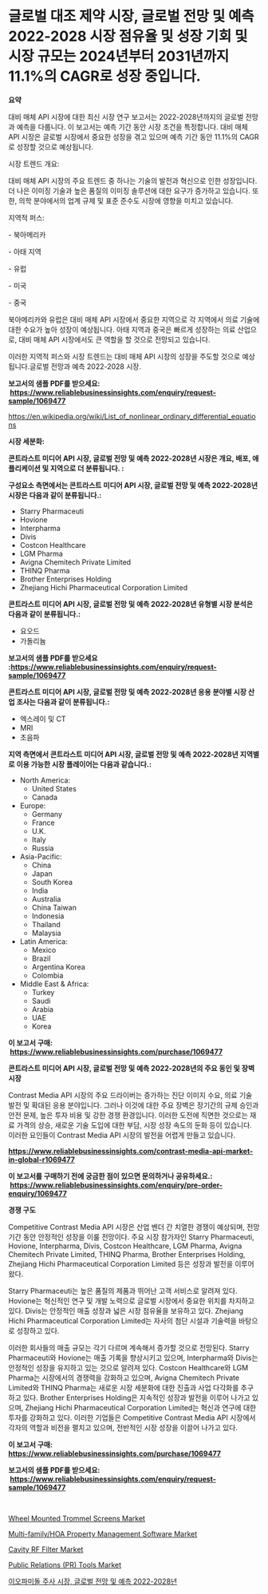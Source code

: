 <p><h1>글로벌 대조 제약 시장, 글로벌 전망 및 예측 2022-2028 시장 점유율 및 성장 기회 및 시장 규모는 2024년부터 2031년까지 11.1%의 CAGR로 성장 중입니다.</h1></p><p><strong>요약</strong></p>
<p><p>대비 매체 API 시장에 대한 최신 시장 연구 보고서는 2022-2028년까지의 글로벌 전망과 예측을 다룹니다. 이 보고서는 예측 기간 동안 시장 조건을 특정합니다. 대비 매체 API 시장은 글로벌 시장에서 중요한 성장을 겪고 있으며 예측 기간 동안 11.1%의 CAGR로 성장할 것으로 예상됩니다.</p><p>시장 트렌드 개요:</p><p>대비 매체 API 시장의 주요 트렌드 중 하나는 기술의 발전과 혁신으로 인한 성장입니다. 더 나은 이미징 기술과 높은 품질의 이미징 솔루션에 대한 요구가 증가하고 있습니다. 또한, 의학 분야에서의 업계 규제 및 표준 준수도 시장에 영향을 미치고 있습니다.</p><p>지역적 퍼스: </p><p>- 북아메리카</p><p>- 아태 지역</p><p>- 유럽</p><p>- 미국</p><p>- 중국</p><p>북아메리카와 유럽은 대비 매체 API 시장에서 중요한 지역으로 각 지역에서 의료 기술에 대한 수요가 높아 성장이 예상됩니다. 아태 지역과 중국은 빠르게 성장하는 의료 산업으로, 대비 매체 API 시장에서도 큰 역할을 할 것으로 전망되고 있습니다.</p><p>이러한 지역적 퍼스와 시장 트렌드는 대비 매체 API 시장의 성장을 주도할 것으로 예상됩니다.글로벌 전망과 예측 2022-2028 시장.</p></p>
<p><strong>보고서의 샘플 PDF를 받으세요: &nbsp;<a href="https://www.reliablebusinessinsights.com/enquiry/request-sample/1069477">https://www.reliablebusinessinsights.com/enquiry/request-sample/1069477</a></strong></p>
<p><a href="https://en.wikipedia.org/wiki/List_of_nonlinear_ordinary_differential_equations">https://en.wikipedia.org/wiki/List_of_nonlinear_ordinary_differential_equations</a></p>
<p><strong>시장 세분화:</strong></p>
<p><strong> 콘트라스트 미디어 API 시장, 글로벌 전망 및 예측 2022-2028년 시장은 개요, 배포, 애플리케이션 및 지역으로 더 분류됩니다. :</strong></p>
<p><strong>구성요소 측면에서는 콘트라스트 미디어 API 시장, 글로벌 전망 및 예측 2022-2028년 시장은 다음과 같이 분류됩니다.:</strong></p>
<p><ul><li>Starry Pharmaceuti</li><li>Hovione</li><li>Interpharma</li><li>Divis</li><li>Costcon Healthcare</li><li>LGM Pharma</li><li>Avigna Chemitech Private Limited</li><li>THINQ Pharma</li><li>Brother Enterprises Holding</li><li>Zhejiang Hichi Pharmaceutical Corporation Limited</li></ul></p>
<p><strong> 콘트라스트 미디어 API 시장, 글로벌 전망 및 예측 2022-2028년 유형별 시장 분석은 다음과 같이 분류됩니다.:</strong></p>
<p><ul><li>요오드</li><li>가돌리늄</li></ul></p>
<p><strong>보고서의 샘플 PDF를 받으세요 :<a href="https://www.reliablebusinessinsights.com/enquiry/request-sample/1069477">https://www.reliablebusinessinsights.com/enquiry/request-sample/1069477</a></strong></p>
<p><strong> 콘트라스트 미디어 API 시장, 글로벌 전망 및 예측 2022-2028년 응용 분야별 시장 산업 조사는 다음과 같이 분류됩니다.:</strong></p>
<p><ul><li>엑스레이 및 CT</li><li>MRI</li><li>초음파</li></ul></p>
<p><strong>지역 측면에서 콘트라스트 미디어 API 시장, 글로벌 전망 및 예측 2022-2028년 지역별로 이용 가능한 시장 플레이어는 다음과 같습니다.:</strong></p>
<p><ul>
    <li>
        North America:
        <ul>
            <li>United States</li>
            <li>Canada</li>
        </ul>
    </li>
    <li>
        Europe:
        <ul>
            <li>Germany</li>
            <li>France</li>
            <li>U.K.</li>
            <li>Italy</li>
            <li>Russia</li>
        </ul>
    </li>
    <li>
        Asia-Pacific:
        <ul>
            <li>China</li>
            <li>Japan</li>
            <li>South Korea</li>
            <li>India</li>
            <li>Australia</li>
            <li>China Taiwan</li>
            <li>Indonesia</li>
            <li>Thailand</li>
            <li>Malaysia</li>
        </ul>
    </li>
    <li>
        Latin America:
        <ul>
            <li>Mexico</li>
            <li>Brazil</li>
            <li>Argentina Korea</li>
            <li>Colombia</li>
        </ul>
    </li>
    <li>
        Middle East & Africa:
        <ul>
            <li>Turkey</li>
            <li>Saudi</li>
            <li>Arabia</li>
            <li>UAE</li>
            <li>Korea</li>
        </ul>
    </li>
    </ul></p>
<p><strong>이 보고서 구매: &nbsp;<a href="https://www.reliablebusinessinsights.com/purchase/1069477">https://www.reliablebusinessinsights.com/purchase/1069477</a></strong></p>
<p><strong>콘트라스트 미디어 API 시장, 글로벌 전망 및 예측 2022-2028년의 주요 동인 및 장벽 시장</strong></p>
<p><p>Contrast Media API 시장의 주요 드라이버는 증가하는 진단 이미지 수요, 의료 기술 발전 및 확대된 응용 분야입니다. 그러나 이것에 대한 주요 장벽은 장기간의 규제 승인과 안전 문제, 높은 투자 비용 및 강한 경쟁 환경입니다. 이러한 도전에 직면한 것으로는 재료 가격의 상승, 새로운 기술 도입에 대한 부담, 시장 성장 속도의 둔화 등이 있습니다. 이러한 요인들이 Contrast Media API 시장의 발전을 어렵게 만들고 있습니다.</p></p>
<p><strong><a href="https://www.reliablebusinessinsights.com/contrast-media-api-market-in-global-r1069477">https://www.reliablebusinessinsights.com/contrast-media-api-market-in-global-r1069477</a></strong></p>
<p><strong>이 보고서를 구매하기 전에 궁금한 점이 있으면 문의하거나 공유하세요.: &nbsp;<a href="https://www.reliablebusinessinsights.com/enquiry/pre-order-enquiry/1069477">https://www.reliablebusinessinsights.com/enquiry/pre-order-enquiry/1069477</a></strong></p>
<p><strong>경쟁 구도</strong></p>
<p><p>Competitive Contrast Media API 시장은 산업 벤더 간 치열한 경쟁이 예상되며, 전망 기간 동안 안정적인 성장을 이룰 전망이다. 주요 시장 참가자인 Starry Pharmaceuti, Hovione, Interpharma, Divis, Costcon Healthcare, LGM Pharma, Avigna Chemitech Private Limited, THINQ Pharma, Brother Enterprises Holding, Zhejiang Hichi Pharmaceutical Corporation Limited 등은 성장과 발전을 이루어 왔다.</p><p>Starry Pharmaceuti는 높은 품질의 제품과 뛰어난 고객 서비스로 알려져 있다. Hovione는 혁신적인 연구 및 개발 노력으로 글로벌 시장에서 중요한 위치를 차지하고 있다. Divis는 안정적인 매출 성장과 넓은 시장 점유율을 보유하고 있다. Zhejiang Hichi Pharmaceutical Corporation Limited는 자사의 첨단 시설과 기술력을 바탕으로 성장하고 있다.</p><p>이러한 회사들의 매출 규모는 각기 다르며 계속해서 증가할 것으로 전망된다. Starry Pharmaceuti와 Hovione는 매출 기록을 향상시키고 있으며, Interpharma와 Divis는 안정적인 성장을 유지하고 있는 것으로 알려져 있다. Costcon Healthcare와 LGM Pharma는 시장에서의 경쟁력을 강화하고 있으며, Avigna Chemitech Private Limited와 THINQ Pharma는 새로운 시장 세분화에 대한 진출과 사업 다각화를 추구하고 있다. Brother Enterprises Holding은 지속적인 성장과 발전을 이루어 나가고 있으며, Zhejiang Hichi Pharmaceutical Corporation Limited는 혁신과 연구에 대한 투자를 강화하고 있다. 이러한 기업들은 Competitive Contrast Media API 시장에서 각자의 역할과 비전을 펼치고 있으며, 전반적인 시장 성장을 이끌어 나가고 있다.</p></p>
<p><strong>이 보고서 구매: &nbsp; <a href="https://www.reliablebusinessinsights.com/purchase/1069477">https://www.reliablebusinessinsights.com/purchase/1069477</a></strong></p>
<p><strong>보고서의 샘플 PDF를 받으세요: &nbsp;<a href="https://www.reliablebusinessinsights.com/enquiry/request-sample/1069477">https://www.reliablebusinessinsights.com/enquiry/request-sample/1069477</a></strong><strong></strong></p>
<p>&nbsp;</p>
<p><p><a href="https://issuu.com/reportprime-2/docs/wheel-mounted-trommel-screens-market-size-2030.ppt">Wheel Mounted Trommel Screens Market</a></p><p><a href="https://github.com/gamblestampleyjenny50m5sl6/Market-Research-Report-List-3/blob/main/multi-familyhoa-property-management-software-market.md">Multi-family/HOA Property Management Software Market</a></p><p><a href="https://issuu.com/reportprime-2/docs/cavity-rf-filter-market-size-2030.pptx">Cavity RF Filter Market</a></p><p><a href="https://github.com/nicholepatriciadoylenwnrjr0/Market-Research-Report-List-3/blob/main/public-relations-pr-tools-market.md">Public Relations (PR) Tools Market</a></p><p><a href="https://github.com/sougarounis/Market-Research-Report-List-4/blob/main/7894104130907.md">이오파미돌 주사 시장, 글로벌 전망 및 예측 2022-2028년</a></p></p>